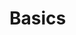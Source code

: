 <meta name="daria:title" content="PIoT Basics">
<meta name="daria:title_slug" content="piot_basics">
<meta name="daria:order" content="0">
<meta name="daria:created_on" content="2024-07-07">
<meta name="daria:tags" content="raspberry pi,rust,iot">
<meta name="daria:image_id" content="christopher-burns-8KfCR12oeUM">

# Basics